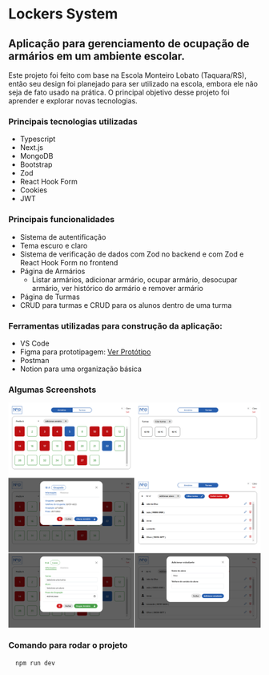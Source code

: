 # Lockers System

## Aplicação para gerenciamento de ocupação de armários em um ambiente escolar.

Este projeto foi feito com base na Escola Monteiro Lobato (Taquara/RS), então seu design foi planejado para ser utilizado na escola, embora ele não seja de fato usado na prática. O principal objetivo desse projeto foi aprender e explorar novas tecnologias.

### Principais tecnologias utilizadas
- Typescript
- Next.js 
- MongoDB
- Bootstrap
- Zod
- React Hook Form
- Cookies
- JWT

### Principais funcionalidades
- Sistema de autentificação
- Tema escuro e claro
- Sistema de verificação de dados com Zod no backend e com Zod e React Hook Form no frontend
- Página de Armários
  - Listar armários, adicionar armário, ocupar armário, desocupar armário, ver histórico do armário e remover armário
 - Página de Turmas
  - CRUD para turmas e CRUD para os alunos dentro de uma turma

### Ferramentas utilizadas para construção da aplicação:
- VS Code
- Figma para prototipagem: [Ver Protótipo](https://www.figma.com/design/ZKjzkBgz8DBxQdvEVh7ivI/Lockers-System?node-id=0-1&t=kBMuUBSB4qsSRKlW-1)
- Postman
- Notion para uma organização básica

### Algumas Screenshots
![Screenshots](/src/public/assets/screenshots.png)

### Comando para rodar o projeto

```bash
  npm run dev
```